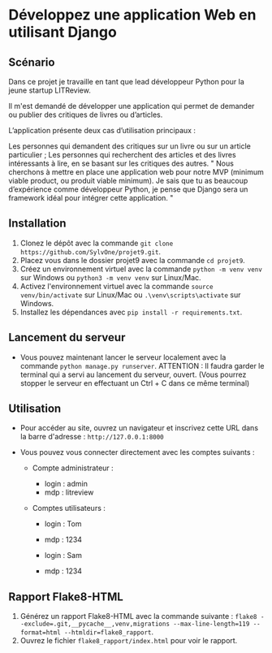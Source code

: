 # Développez une application Web en utilisant Django

## Scénario

Dans ce projet je travaille en tant que lead développeur Python pour la jeune startup LITReview.

Il m'est demandé de développer une application qui permet de demander ou publier des critiques de livres ou d’articles.

L’application présente deux cas d’utilisation principaux :

Les personnes qui demandent des critiques sur un livre ou sur un article particulier ;
Les personnes qui recherchent des articles et des livres intéressants à lire, en se basant sur les critiques des autres.
" Nous cherchons à mettre en place une application web pour notre MVP (minimum viable product, ou produit viable minimum). Je sais que tu as beaucoup d’expérience comme développeur Python, je pense que Django sera un framework idéal pour intégrer cette application. "

## Installation

1. Clonez le dépôt avec la commande `git clone https://github.com/SylvOne/projet9.git`.
2. Placez vous dans le dossier projet9 avec la commande `cd projet9`.
3. Créez un environnement virtuel avec la commande `python -m venv venv` sur Windows ou `python3 -m venv venv` sur Linux/Mac.
4. Activez l'environnement virtuel avec la commande `source venv/bin/activate` sur Linux/Mac ou `.\venv\scripts\activate` sur Windows.
5. Installez les dépendances avec `pip install -r requirements.txt`.

## Lancement du serveur

- Vous pouvez maintenant lancer le serveur localement avec la commande `python manage.py runserver`.
  ATTENTION : Il faudra garder le terminal qui a servi au lancement du serveur, ouvert.
  (Vous pourrez stopper le serveur en effectuant un Ctrl + C dans ce même terminal)

## Utilisation

- Pour accéder au site, ouvrez un navigateur et inscrivez cette URL dans la barre d'adresse : `http://127.0.0.1:8000`
  
- Vous pouvez vous connecter directement avec les comptes suivants :

  - Compte administrateur :
    - login : admin
    - mdp : litreview

  - Comptes utilisateurs :
    - login : Tom
    - mdp : 1234

    - login : Sam
    - mdp : 1234
  
## Rapport Flake8-HTML

1. Générez un rapport Flake8-HTML avec la commande suivante :
`flake8 --exclude=.git,__pycache__,venv,migrations --max-line-length=119 --format=html --htmldir=flake8_rapport`.
2. Ouvrez le fichier `flake8_rapport/index.html` pour voir le rapport.
